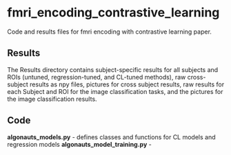 # fmri_encoding_contrastive_learning
Code and results files for fmri encoding with contrastive learning paper.

## Results
The Results directory contains subject-specific results for all subjects and ROIs (untuned, regression-tuned, and CL-tuned methods), raw cross-subject results  as npy files, pictures for cross subject results, raw results for each Subject and ROI for the image classification tasks, and the pictures for the image classification results.

## Code
**algonauts_models.py** - defines classes and functions for CL models and regression models
**algonauts_model_training.py** -

